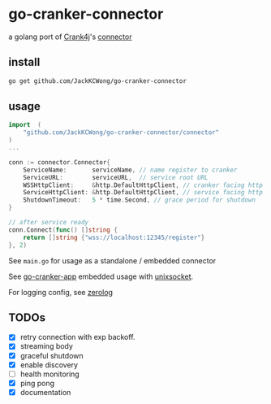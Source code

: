 # go-cranker-connector

a golang port of [Crank4j](https://github.com/danielflower/crank4j)'s [connector](https://github.com/danielflower/crank4j/tree/master/crank4j-connector-embedded)


## install

```bash
go get github.com/JackKCWong/go-cranker-connector
```


## usage

```go
import	(
	"github.com/JackKCWong/go-cranker-connector/connector"
)
...

conn := connector.Connector{
    ServiceName:       serviceName, // name register to cranker
    ServiceURL:        serviceURL,  // service root URL
    WSSHttpClient:     &http.DefaultHttpClient, // cranker facing http client, used for websocket connection
    ServiceHttpClient: &http.DefaultHttpClient, // service facing http client, used for servicing request/response
    ShutdownTimeout:   5 * time.Second, // grace period for shutdown 
}

// after service ready
conn.Connect(func() []string {
	return []string {"wss://localhost:12345/register"}
}, 2)
```

See `main.go` for usage as a standalone / embedded connector

See [go-cranker-app](https://github.com/JackKCWong/go-cranker-app) embedded usage with [unixsocket](https://en.wikipedia.org/wiki/Unix_domain_socket).

For logging config, see [zerolog](https://github.com/rs/zerolog)


## TODOs

- [x] retry connection with exp backoff.
- [x] streaming body
- [x] graceful shutdown
- [x] enable discovery
- [ ] health monitoring
- [x] ping pong
- [x] documentation
